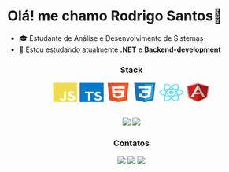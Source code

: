 
 <h1 align="left">Olá! me chamo Rodrigo Santos👋</h1>

- 🎓 Estudante de Análise e Desenvolvimento de Sistemas
- 🌱 Estou estudando atualmente **.NET** e **Backend-development**
 
 <h3 align="center">Stack</h3>  
   
 <div align="center">
  <img align="center" alt="Icon-Js" height="40" width="50" src="https://raw.githubusercontent.com/devicons/devicon/master/icons/javascript/javascript-plain.svg">
  <img align="center" alt="Icon-Ts" height="40" width="50" src="https://raw.githubusercontent.com/devicons/devicon/master/icons/typescript/typescript-plain.svg">
  <img align="center" alt="Icon-HTML" height="40" width="50" src="https://raw.githubusercontent.com/devicons/devicon/master/icons/html5/html5-original.svg">
  <img align="center" alt="Icon-CSS" height="40" width="50" src="https://raw.githubusercontent.com/devicons/devicon/master/icons/css3/css3-original.svg">
  <img align="center" alt="Icon-React" height="40" width="50" src="https://raw.githubusercontent.com/devicons/devicon/master/icons/react/react-original.svg">
  <img align="center" alt="Icon-Angular" height="40" width="50" src="https://raw.githubusercontent.com/devicons/devicon/master/icons/angularjs/angularjs-original.svg">
</div>

<br/>
<div></div>

<p align="center">
  <img height="180em" src="https://github-readme-stats.anuraghazra1.vercel.app/api?username=rodrigosant0s&show_icons=true&theme=tokyonight&include_all_commits=true&count_private=true"/>
  <img height="180em" src="https://github-readme-stats.anuraghazra1.vercel.app/api/top-langs/?username=rodrigosant0s&layout=compact&langs_count=7&theme=tokyonight"/>
</p>
        
<h3 align="center">Contatos</h3>  
   
<div align="center">
  <a href="mailto:rodrigosantosfs.dev@gmail.com" target="_blank"><img src="https://img.shields.io/badge/-Gmail-%23EA4335?style=for-the-badge&logo=gmail&logoColor=white"></a>
  <a href="https://www.linkedin.com/in/rodrigosantosfss/" target="_blank"><img src="https://img.shields.io/badge/-LinkedIn-blue?style=for-the-badge&logo=Linkedin&logoColor=white"></a>
  <a href="https://github.com/rodrigosant0s/" target="_blank"><img src="https://img.shields.io/badge/GitHub-100000?style=for-the-badge&logo=github&logoColor=white"></a>
</div>
